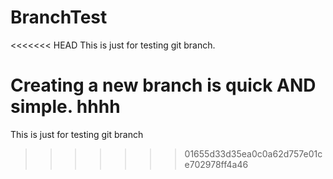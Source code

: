 # BranchTest
<<<<<<< HEAD
This is just for testing git branch.


Creating a new branch is quick AND simple.
hhhh
=======
This is just for testing git branch
>>>>>>> 01655d33d35ea0c0a62d757e01ce702978ff4a46
